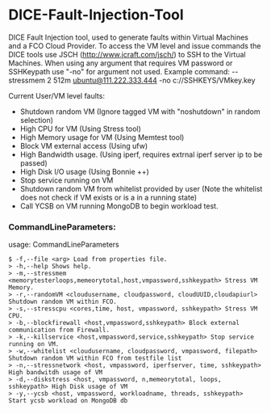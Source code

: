 # DICE-Fault-Injection-Tool
DICE Fault Injection tool, used to generate faults within Virtual Machines and a FCO Cloud Provider.
To access the VM level and issue commands the DICE tools use JSCH (http://www.jcraft.com/jsch/) to SSH to the Virtual Machines.
When using any argument that requires VM password or SSHKeypath use "-no" for argument not used. 
Example command: --stressmem 2 512m ubuntu@111.222.333.444 -no c://SSHKEYS/VMkey.key


Current User/VM level faults:
* Shutdown random VM (Ignore tagged VM with "noshutdown" in random selection)
* High CPU for VM (Using Stress tool)
* High Memory usage for VM (Using Memtest tool)
* Block VM external access (Using ufw)
* High Bandwidth usage. (Using iperf, requires extrnal iperf server ip to be passed)
* High Disk I/O usage (Using Bonnie ++)
* Stop service running on VM
* Shutdown random VM from whitelist provided by user (Note the whitelist does not check if VM  exists or is a in a running state)
* Call YCSB on VM running MongoDB to begin workload test.

### CommandLineParameters:
usage: CommandLineParameters

    $ -f,--file <arg> Load from properties file.
    > -h,--help Shows help.
    > -m,--stressmem <memorytesterloops,memeorytotal,host,vmpassword,sshkeypath> Stress VM Memory.
    > -r,--randomVM <cloudusername, cloudpassword, cloudUUID,cloudapiurl> Shutdown random VM within FCO.
    > -s,--stresscpu <cores,time, host, vmpassword, sshkeypath> Stress VM CPU.
    > -b,--blockfirewall <host,vmpassword,sshkeypath> Block external communication from Firewall.
    > -k,--killservice <host,vmpassword,service,sshkeypath> Stop service running on VM.
    > -w,--whitelist <cloudusername, cloudpassword, vmpassword, filepath> Shutdown random VM within FCO from testfile list
    > -n,--stressnetwork <host, vmpassword, iperfserver, time, sshkeypath> High bandwitdh usage of VM 
    > -d,--diskstress <host, vmpassword, n,memeorytotal, loops, sshkeypath> High Disk usage of VM 
    > -y,--ycsb <host, vmpassword, workloadname, threads, sshkeypath> Start ycsb workload on MongoDB db


